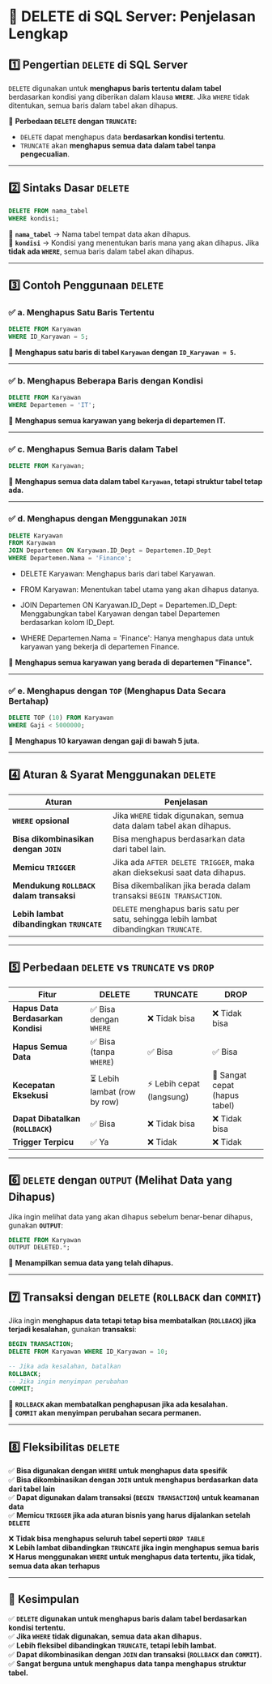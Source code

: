 # **📌 DELETE di SQL Server: Penjelasan Lengkap**  

## **1️⃣ Pengertian `DELETE` di SQL Server**
`DELETE` digunakan untuk **menghapus baris tertentu dalam tabel** berdasarkan kondisi yang diberikan dalam klausa **`WHERE`**. Jika `WHERE` tidak ditentukan, semua baris dalam tabel akan dihapus.

📌 **Perbedaan `DELETE` dengan `TRUNCATE`:**  
- `DELETE` dapat menghapus data **berdasarkan kondisi tertentu**.
- `TRUNCATE` akan **menghapus semua data dalam tabel tanpa pengecualian**.

---

## **2️⃣ Sintaks Dasar `DELETE`**
```sql
DELETE FROM nama_tabel
WHERE kondisi;
```
🔹 **`nama_tabel`** → Nama tabel tempat data akan dihapus.  
🔹 **`kondisi`** → Kondisi yang menentukan baris mana yang akan dihapus. Jika **tidak ada `WHERE`**, semua baris dalam tabel akan dihapus.  

---

## **3️⃣ Contoh Penggunaan `DELETE`**
### **✅ a. Menghapus Satu Baris Tertentu**
```sql
DELETE FROM Karyawan
WHERE ID_Karyawan = 5;
```
📌 **Menghapus satu baris di tabel `Karyawan` dengan `ID_Karyawan = 5`.**

---

### **✅ b. Menghapus Beberapa Baris dengan Kondisi**
```sql
DELETE FROM Karyawan
WHERE Departemen = 'IT';
```
📌 **Menghapus semua karyawan yang bekerja di departemen IT.**

---

### **✅ c. Menghapus Semua Baris dalam Tabel**
```sql
DELETE FROM Karyawan;
```
📌 **Menghapus semua data dalam tabel `Karyawan`, tetapi struktur tabel tetap ada.**

---

### **✅ d. Menghapus dengan Menggunakan `JOIN`**
```sql
DELETE Karyawan
FROM Karyawan
JOIN Departemen ON Karyawan.ID_Dept = Departemen.ID_Dept
WHERE Departemen.Nama = 'Finance';
```
- DELETE Karyawan: Menghapus baris dari tabel Karyawan.

- FROM Karyawan: Menentukan tabel utama yang akan dihapus datanya.

- JOIN Departemen ON Karyawan.ID_Dept = Departemen.ID_Dept: Menggabungkan tabel Karyawan dengan tabel Departemen berdasarkan kolom ID_Dept.

- WHERE Departemen.Nama = 'Finance': Hanya menghapus data untuk karyawan yang bekerja di departemen Finance.

📌 **Menghapus semua karyawan yang berada di departemen "Finance".**

---

### **✅ e. Menghapus dengan `TOP` (Menghapus Data Secara Bertahap)**
```sql
DELETE TOP (10) FROM Karyawan
WHERE Gaji < 5000000;
```
📌 **Menghapus 10 karyawan dengan gaji di bawah 5 juta.**

---

## **4️⃣ Aturan & Syarat Menggunakan `DELETE`**
| **Aturan** | **Penjelasan** |
|------------|---------------|
| **`WHERE` opsional** | Jika `WHERE` tidak digunakan, semua data dalam tabel akan dihapus. |
| **Bisa dikombinasikan dengan `JOIN`** | Bisa menghapus berdasarkan data dari tabel lain. |
| **Memicu `TRIGGER`** | Jika ada `AFTER DELETE TRIGGER`, maka akan dieksekusi saat data dihapus. |
| **Mendukung `ROLLBACK` dalam transaksi** | Bisa dikembalikan jika berada dalam transaksi `BEGIN TRANSACTION`. |
| **Lebih lambat dibandingkan `TRUNCATE`** | `DELETE` menghapus baris satu per satu, sehingga lebih lambat dibandingkan `TRUNCATE`. |

---

## **5️⃣ Perbedaan `DELETE` vs `TRUNCATE` vs `DROP`**
| **Fitur** | **DELETE** | **TRUNCATE** | **DROP** |
|----------|------------|-------------|---------|
| **Hapus Data Berdasarkan Kondisi** | ✅ Bisa dengan `WHERE` | ❌ Tidak bisa | ❌ Tidak bisa |
| **Hapus Semua Data** | ✅ Bisa (tanpa `WHERE`) | ✅ Bisa | ✅ Bisa |
| **Kecepatan Eksekusi** | ⏳ Lebih lambat (row by row) | ⚡ Lebih cepat (langsung) | 🚀 Sangat cepat (hapus tabel) |
| **Dapat Dibatalkan (`ROLLBACK`)** | ✅ Bisa | ❌ Tidak bisa | ❌ Tidak bisa |
| **Trigger Terpicu** | ✅ Ya | ❌ Tidak | ❌ Tidak |

---

## **6️⃣ `DELETE` dengan `OUTPUT` (Melihat Data yang Dihapus)**
Jika ingin melihat data yang akan dihapus sebelum benar-benar dihapus, gunakan **`OUTPUT`**:

```sql
DELETE FROM Karyawan
OUTPUT DELETED.*;
```
📌 **Menampilkan semua data yang telah dihapus.**

---

## **7️⃣ Transaksi dengan `DELETE` (`ROLLBACK` dan `COMMIT`)**
Jika ingin **menghapus data tetapi tetap bisa membatalkan (`ROLLBACK`) jika terjadi kesalahan**, gunakan **transaksi**:

```sql
BEGIN TRANSACTION;
DELETE FROM Karyawan WHERE ID_Karyawan = 10;

-- Jika ada kesalahan, batalkan
ROLLBACK;
-- Jika ingin menyimpan perubahan
COMMIT;
```
📌 **`ROLLBACK` akan membatalkan penghapusan jika ada kesalahan.**  
📌 **`COMMIT` akan menyimpan perubahan secara permanen.**

---

## **8️⃣ Fleksibilitas `DELETE`**
✅ **Bisa digunakan dengan `WHERE` untuk menghapus data spesifik**  
✅ **Bisa dikombinasikan dengan `JOIN` untuk menghapus berdasarkan data dari tabel lain**  
✅ **Dapat digunakan dalam transaksi (`BEGIN TRANSACTION`) untuk keamanan data**  
✅ **Memicu `TRIGGER` jika ada aturan bisnis yang harus dijalankan setelah `DELETE`**  

❌ **Tidak bisa menghapus seluruh tabel seperti `DROP TABLE`**  
❌ **Lebih lambat dibandingkan `TRUNCATE` jika ingin menghapus semua baris**  
❌ **Harus menggunakan `WHERE` untuk menghapus data tertentu, jika tidak, semua data akan terhapus**  

---

## **🚀 Kesimpulan**
✅ **`DELETE` digunakan untuk menghapus baris dalam tabel berdasarkan kondisi tertentu.**  
✅ **Jika `WHERE` tidak digunakan, semua data akan dihapus.**  
✅ **Lebih fleksibel dibandingkan `TRUNCATE`, tetapi lebih lambat.**  
✅ **Dapat dikombinasikan dengan `JOIN` dan transaksi (`ROLLBACK` dan `COMMIT`).**  
✅ **Sangat berguna untuk menghapus data tanpa menghapus struktur tabel.**  
